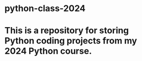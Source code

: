 # python-class-2024
# This is a repository for storing Python coding projects from my 2024 Python course.
